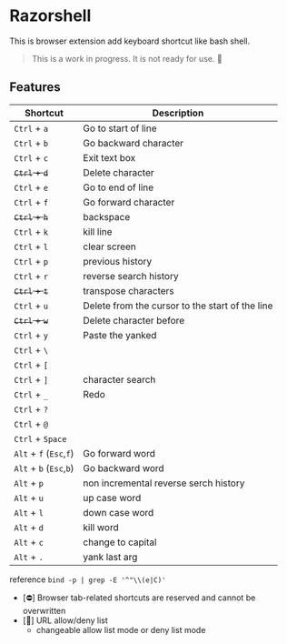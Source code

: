 # Razorshell

This is browser extension add keyboard shortcut like bash shell.

> This is a work in progress. It is not ready for use. 🚧

## Features

<!-- markdownlint-disable md013 -->

| Shortcut                | Description                                     |
| ----------------------- | ----------------------------------------------- |
| `Ctrl` + `a`            | Go to start of line                             |
| `Ctrl` + `b`            | Go backward character                           |
| `Ctrl` + `c`            | Exit text box                                   |
| ~~`Ctrl` + `d`~~        | Delete character                                |
| `Ctrl` + `e`            | Go to end of line                               |
| `Ctrl` + `f`            | Go forward character                            |
| ~~`Ctrl` + `h`~~        | backspace                                       |
| `Ctrl` + `k`            | kill line                                       |
| `Ctrl` + `l`            | clear screen                                    |
| `Ctrl` + `p`            | previous history                                |
| `Ctrl` + `r`            | reverse search history                          |
| ~~`Ctrl` + `t`~~        | transpose characters                            |
| `Ctrl` + `u`            | Delete from the cursor to the start of the line |
| ~~`Ctrl` + `w`~~        | Delete character before                         |
| `Ctrl` + `y`            | Paste the yanked                                |
| `Ctrl` + `\`            |                                                 |
| `Ctrl` + `[`            |                                                 |
| `Ctrl` + `]`            | character search                                |
| `Ctrl` + `_`            | Redo                                            |
| `Ctrl` + `?`            |                                                 |
| `Ctrl` + `@`            |                                                 |
| `Ctrl` + `Space`        |                                                 |
| `Alt` + `f` (`Esc`,`f`) | Go forward word                                 |
| `Alt` + `b` (`Esc`,`b`) | Go backward word                                |
| `Alt` + `p`             | non incremental reverse serch history           |
| `Alt` + `u`             | up case word                                    |
| `Alt` + `l`             | down case word                                  |
| `Alt` + `d`             | kill word                                       |
| `Alt` + `c`             | change to capital                               |
| `Alt` + `.`             | yank last arg                                   |

reference `bind -p | grep -E '^"\\(e|C)'`

<!-- markdownlint-enable md013 -->

- [⛔] Browser tab-related shortcuts are reserved and cannot be overwritten
- [🚧] URL allow/deny list
  - changeable allow list mode or deny list mode
